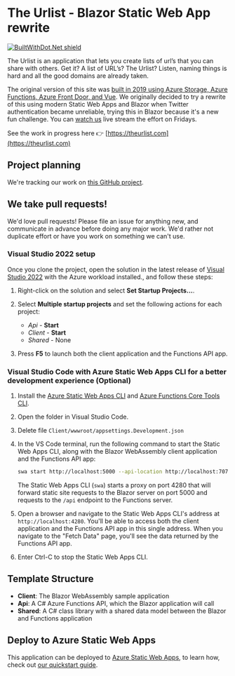 # The Urlist - Blazor Static Web App rewrite

[![BuiltWithDot.Net shield](https://builtwithdot.net/project/391/the-urlist-blazor/badge)](https://builtwithdot.net/project/391/the-urlist-blazor)

The Urlist is an application that lets you create lists of url’s that you can share with others. Get it? A list of URL’s? The Urlist? Listen, naming things is hard and all the good domains are already taken.

The original version of this site was [built in 2019 using Azure Storage, Azure Functions, Azure Front Door, and Vue](https://dev.to/azure/the-urlist-an-application-study-in-serverless-and-azure-2jk1). We originally decided to try a rewrite of this using modern Static Web Apps and Blazor when Twitter authentication became unreliable, trying this in Blazor because it's a new fun challenge. You can [watch us](https://aka.ms/burke-learns-blazor) live stream the effort on Fridays.

See the work in progress here 👉 [https://theurlist.com](https://theurlist.com)

## Project planning

We're tracking our work on [this GitHub project](https://github.com/orgs/the-urlist/projects/2).

## We take pull requests!

We'd love pull requests! Please file an issue for anything new, and communicate in advance before doing any major work. We'd rather not duplicate effort or have you work on something we can't use.

### Visual Studio 2022 setup

Once you clone the project, open the solution in the latest release of [Visual Studio 2022](https://visualstudio.microsoft.com/vs/) with the Azure workload installed., and follow these steps:

1. Right-click on the solution and select **Set Startup Projects...**.

1. Select **Multiple startup projects** and set the following actions for each project:
    - *Api* - **Start**
    - *Client* - **Start**
    - *Shared* - None

1. Press **F5** to launch both the client application and the Functions API app.

### Visual Studio Code with Azure Static Web Apps CLI for a better development experience (Optional)

1. Install the [Azure Static Web Apps CLI](https://www.npmjs.com/package/@azure/static-web-apps-cli) and [Azure Functions Core Tools CLI](https://www.npmjs.com/package/azure-functions-core-tools).

1. Open the folder in Visual Studio Code.

1. Delete file `Client/wwwroot/appsettings.Development.json`

1. In the VS Code terminal, run the following command to start the Static Web Apps CLI, along with the Blazor WebAssembly client application and the Functions API app:

    ```bash
    swa start http://localhost:5000 --api-location http://localhost:7071
    ```

    The Static Web Apps CLI (`swa`) starts a proxy on port 4280 that will forward static site requests to the Blazor server on port 5000 and requests to the `/api` endpoint to the Functions server. 

1. Open a browser and navigate to the Static Web Apps CLI's address at `http://localhost:4280`. You'll be able to access both the client application and the Functions API app in this single address. When you navigate to the "Fetch Data" page, you'll see the data returned by the Functions API app.

1. Enter Ctrl-C to stop the Static Web Apps CLI.

## Template Structure

- **Client**: The Blazor WebAssembly sample application
- **Api**: A C# Azure Functions API, which the Blazor application will call
- **Shared**: A C# class library with a shared data model between the Blazor and Functions application

## Deploy to Azure Static Web Apps

This application can be deployed to [Azure Static Web Apps](https://docs.microsoft.com/azure/static-web-apps), to learn how, check out [our quickstart guide](https://aka.ms/blazor-swa/quickstart).
